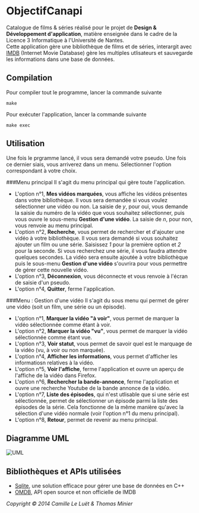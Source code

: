 ObjectifCanapi
==============

Catalogue de films & séries réalisé pour le projet de **Design & Développement d'application**, matière enseignée dans le cadre de la Licence 3 Informatique à l'Université de Nantes.      
Cette application gère une bibliothèque de films et de séries, interargit avec [IMDB](http://www.imdb.com/) (Internet Movie Database) gère les multiples utlisateurs et sauvegarde les informations dans une base de données.

Compilation
----------
Pour compiler tout le programme, lancer la commande suivante
```
make
```

Pour exécuter l'application, lancer la commande suivante 
```
make exec
```

Utilisation
----------
Une fois le prgramme lancé, il vous sera demandé votre pseudo. Une fois ce dernier siais, vous arriverez dans un menu. Sélectionner l'option correspondant à votre choix.  

###Menu principal
Il s'agit du menu principal qui gère toute l'application.    
* L'option n°1, **Mes vidéos marquées**, vous affiche les vidéos présentes dans votre bibliothèque. Il vous sera demandée si vous voulez sélectionner une vidéo ou non. La saisie de *y*, pour oui, vous demande la saisie du numéro de la vidéo que vous souhaitez sélectionner, puis vous ouvre le sous-menu **Gestion d'une vidéo**. La saisie de *n*, pour non, vous renvoie au menu principal.
* L'option n°2, **Recherche**, vous permet de rechercher et d'ajouter une vidéo à votre bibliothèque. Il vous sera demandé si vous souhaitez ajouter un film ou une série. Saisissez *1* pour la première option et *2* pour la seconde. Si vous recherchez une série, il vous faudra attendre quelques secondes. La vidéo sera ensuite ajoutée à votre bibliothèque puis le sous-menu **Gestion d'une vidéo** s'ouvrira pour vous permettre de gérer cette nouvelle vidéo.
* L'option n°3, **Déconnexion**, vous déconnecte et vous renvoie à l'écran de saisie d'un pseudo.
* L'option n°4, **Quitter**, ferme l'application.

###Menu : Gestion d'une vidéo
Il s'agit du sous menu qui permet de gérer une vidéo (soit un film, une série ou un épisode).    
* L'option n°1, **Marquer la vidéo "à voir"**, vous permet de marquer la vidéo sélectionnée comme étant à voir.
* L'option n°2, **Marquer la vidéo "vu"**, vous permet de marquer la vidéo sélectionnée comme étant vue.
* L'option n°3, **Voir statut**, vous permet de savoir quel est le marquage de la vidéo (vu, à voir ou non marquée).
* L'option n°4, **Afficher les informations**, vous permet d'afficher les informatiosn relatives à la vidéo.
* L'option n°5, **Voir l'affiche**, ferme l'application et ouvre un aperçu de l'affiche de la vidéo dans Firefox.
* L'option n°6, **Rechercher la bande-annonce**, ferme l'application et ouvre une recherche Youtube de la bande annonce de la vidéo.
* L'option n°7, **Liste des épisodes**, qui n'est utlisable que si une série est sélectionnée, permet de sélectionner un épisode parmi la liste des épisodes de la série. Cela fonctionne de la même manière qu'avec la sélection d'une vidéo normale (voir l'option n°1 du menu principal).
* L'option n°8, **Retour**, permet de revenir au menu principal.

Diagramme UML
----------
![UML](http://i.imgur.com/9RTNkJ0.png)

Bibliothèques et APIs utilisées
----------
* [Sqlite](http://www.sqlite.org/), une solution efficace pour gérer une base de données en C++
* [OMDB](http://www.omdbapi.com/), API open source et non officielle de IMDB

*Copyright © 2014 Camille Le Luët & Thomas Minier*
